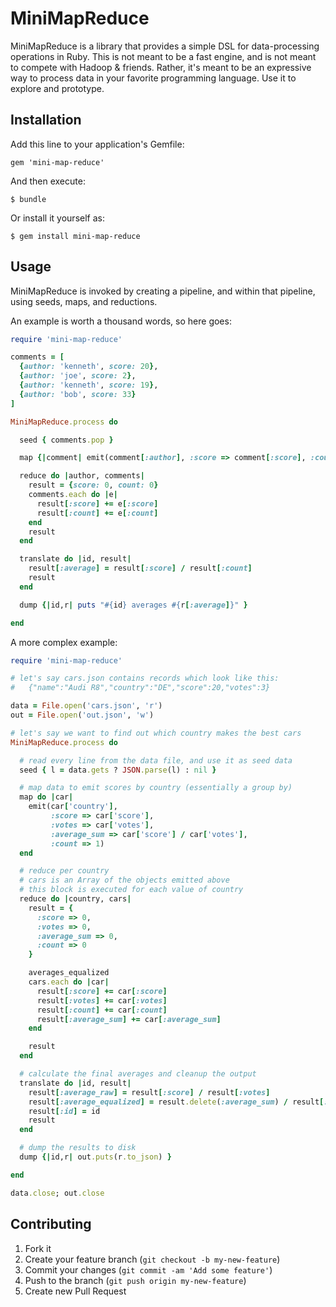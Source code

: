 # MiniMapReduce

MiniMapReduce is a library that provides a simple DSL for data-processing operations in Ruby. This is not meant to be a fast engine, and is not meant to compete with Hadoop & friends. Rather, it's meant to be an expressive way to process data in your favorite programming language. Use it to explore and prototype.

## Installation

Add this line to your application's Gemfile:

    gem 'mini-map-reduce'

And then execute:

    $ bundle

Or install it yourself as:

    $ gem install mini-map-reduce

## Usage

MiniMapReduce is invoked by creating a pipeline, and within that pipeline, using seeds, maps, and reductions.

An example is worth a thousand words, so here goes:

```ruby
require 'mini-map-reduce'

comments = [
  {author: 'kenneth', score: 20},
  {author: 'joe', score: 2},
  {author: 'kenneth', score: 19},
  {author: 'bob', score: 33}
]

MiniMapReduce.process do

  seed { comments.pop }

  map {|comment| emit(comment[:author], :score => comment[:score], :count => 1) }

  reduce do |author, comments|
    result = {score: 0, count: 0}
    comments.each do |e|
      result[:score] += e[:score]
      result[:count] += e[:count]
    end
    result
  end

  translate do |id, result|
    result[:average] = result[:score] / result[:count]
    result
  end

  dump {|id,r| puts "#{id} averages #{r[:average]}" }

end
```

A more complex example:

```ruby
require 'mini-map-reduce'

# let's say cars.json contains records which look like this:
#   {"name":"Audi R8","country":"DE","score":20,"votes":3}

data = File.open('cars.json', 'r')
out = File.open('out.json', 'w')

# let's say we want to find out which country makes the best cars
MiniMapReduce.process do

  # read every line from the data file, and use it as seed data
  seed { l = data.gets ? JSON.parse(l) : nil }

  # map data to emit scores by country (essentially a group by)
  map do |car|
    emit(car['country'],
         :score => car['score'],
         :votes => car['votes'],
         :average_sum => car['score'] / car['votes'],
         :count => 1)
  end

  # reduce per country
  # cars is an Array of the objects emitted above
  # this block is executed for each value of country
  reduce do |country, cars|
    result = {
      :score => 0,
      :votes => 0,
      :average_sum => 0,
      :count => 0
    }

    averages_equalized
    cars.each do |car|
      result[:score] += car[:score]
      result[:votes] += car[:votes]
      result[:count] += car[:count]
      result[:average_sum] += car[:average_sum]
    end

    result
  end

  # calculate the final averages and cleanup the output
  translate do |id, result|
    result[:average_raw] = result[:score] / result[:votes]
    result[:average_equalized] = result.delete(:average_sum) / result[:count]
    result[:id] = id
    result
  end

  # dump the results to disk
  dump {|id,r| out.puts(r.to_json) }

end

data.close; out.close
```

## Contributing

1. Fork it
2. Create your feature branch (`git checkout -b my-new-feature`)
3. Commit your changes (`git commit -am 'Add some feature'`)
4. Push to the branch (`git push origin my-new-feature`)
5. Create new Pull Request
